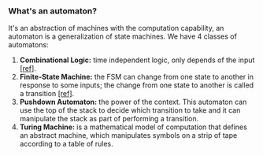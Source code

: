 ### What's an automaton?

It's an abstraction of machines with the computation capability, an automaton is a generalization of   state machines. We have 4 classes of automatons:

1. **Combinational Logic:** time independent logic, only depends of the input [[ref]](https://books.google.com.pe/books/about/Electronic_Design.html?id=uylVPgAACAAJ&redir_esc=y).
2. **Finite-State Machine:** the FSM can change from one state to another in response to some inputs; the change from one state to another is called a transition [[ref]](https://books.google.com.pe/books/about/Formal_Methods_in_Computer_Science.html?id=1VIiwQEACAAJ&redir_esc=y).
3. **Pushdown Automaton:** the power of the context. This automaton can use the top of the stack to decide which transition to take and it can manipulate the stack as part of performing a transition.
4. **Turing Machine:** is a mathematical model of computation that defines an abstract machine, which manipulates symbols on a strip of tape according to a table of rules.

